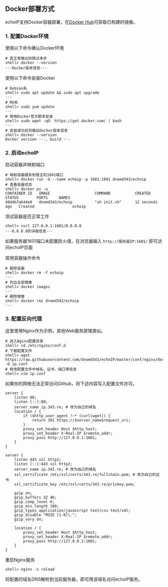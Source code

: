 ## Docker部署方式

echoIP支持Docker容器部署，在[Docker Hub](https://hub.docker.com/repository/docker/dnomd343/echoip)可获取已构建的镜像。

### 1. 配置Docker环境

使用以下命令确认Docker环境

```
# 若正常输出则跳过本步
shell> docker --version
···Docker版本信息···
```

使用以下命令安装Docker

```
# Debian系
shell> sudo apt update && sudo apt upgrade
···
# RH系
shell> sudo yum update
···
# 使用Docker官方脚本安装
shell> sudo wget -qO- https://get.docker.com/ | bash
···
# 安装成功后将输出Docker版本信息
shell> docker --version
Docker version ···, build ···
```

### 2. 启动echoIP

启动容器并映射端口

```
# 映射容器服务到宿主机1601端口
shell> docker run -d --name echoip -p 1601:1601 dnomd343/echoip
# 查看容器状态
shell> docker ps -a
CONTAINER ID   IMAGE                    COMMAND           CREATED          STATUS        PORTS     NAMES
48d4b7a644e8   dnomd343/echoip          "sh init.sh"      12 seconds ago   Created                 echoip
```

测试容器是否正常工作

```
shell> curl 127.0.0.1:1601/8.8.8.8
···8.8.8.8的详细信息···
```

如果服务器1601端口未配置防火墙，在浏览器输入 `http://服务器IP:1601/` 即可访问echoIP页面

常用容器操作命令

```
# 删除容器
shell> docker rm -f echoip
···
# 列出全部镜像
shell> docker images
···
# 删除镜像
shell> docker rmi dnomd343/echoip
···
```

### 3. 配置反向代理

这里使用Nginx作为示例，其他Web服务原理类似。

```
# 进入Nginx配置目录
shell> cd /etc/nginx/conf.d
# 下载配置文件
shell> wget https://raw.githubusercontent.com/dnomd343/echoIP/master/conf/nginx/docker.conf -O ip.conf
# 修改配置文件中域名、证书、端口等信息
shell> vim ip.conf
```

如果你的网络无法正常访问Github，将下述内容写入配置文件亦可。

```
server {
    listen 80;
    listen [::]:80;
    server_name ip.343.re; # 改为自己的域名
    location / {
        if ($http_user_agent !~* (curl|wget)) {
            return 301 https://$server_name$request_uri;
        }
        proxy_set_header Host $http_host;
        proxy_set_header X-Real-IP $remote_addr;
        proxy_pass http://127.0.0.1:1601;
    }
}

server {
    listen 443 ssl http2;
    listen [::]:443 ssl http2;
    server_name ip.343.re; # 改为自己的域名
    ssl_certificate /etc/ssl/certs/343.re/fullchain.pem; # 改为自己的证书
    ssl_certificate_key /etc/ssl/certs/343.re/privkey.pem;
    
    gzip on;
    gzip_buffers 32 4K;
    gzip_comp_level 6;
    gzip_min_length 100;
    gzip_types application/javascript text/css text/xml;
    gzip_disable "MSIE [1-6]\.";
    gzip_vary on;

    location / {
        proxy_set_header Host $http_host;
        proxy_set_header X-Real-IP $remote_addr;
        proxy_pass http://127.0.0.1:1601;
    }
}
```

重启Nginx服务

```
shell> nginx -s reload
```

将配置的域名DNS解析到当前服务器，即可用该域名访问echoIP服务。